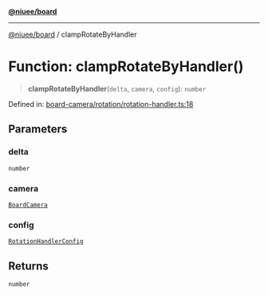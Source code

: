 [**@niuee/board**](../README.md)

***

[@niuee/board](../globals.md) / clampRotateByHandler

# Function: clampRotateByHandler()

> **clampRotateByHandler**(`delta`, `camera`, `config`): `number`

Defined in: [board-camera/rotation/rotation-handler.ts:18](https://github.com/niuee/board/blob/cc09a87e934160adef876c4e11d51fd97e78653d/src/board-camera/rotation/rotation-handler.ts#L18)

## Parameters

### delta

`number`

### camera

[`BoardCamera`](../interfaces/BoardCamera.md)

### config

[`RotationHandlerConfig`](../type-aliases/RotationHandlerConfig.md)

## Returns

`number`

